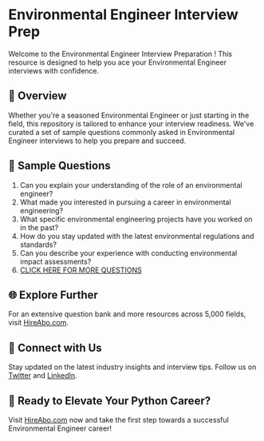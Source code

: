 # Environmental Engineer Interview Prep

Welcome to the Environmental Engineer Interview Preparation ! This resource is designed to help you ace your Environmental Engineer interviews with confidence.

## 🚀 Overview

Whether you're a seasoned Environmental Engineer or just starting in the field, this repository is tailored to enhance your interview readiness. We've curated a set of sample questions commonly asked in Environmental Engineer interviews to help you prepare and succeed.

## 📝 Sample Questions

1. Can you explain your understanding of the role of an environmental engineer?
2. What made you interested in pursuing a career in environmental engineering?
3. What specific environmental engineering projects have you worked on in the past?
4. How do you stay updated with the latest environmental regulations and standards?
5. Can you describe your experience with conducting environmental impact assessments?
6. [CLICK HERE FOR MORE QUESTIONS](https://hireabo.com/job/3_0_4/Environmental%20Engineer)

## 🌐 Explore Further

For an extensive question bank and more resources across 5,000 fields, visit [HireAbo.com](https://www.hireabo.com).

## 📱 Connect with Us

Stay updated on the latest industry insights and interview tips. Follow us on [Twitter](https://twitter.com/hireabo) and [LinkedIn](https://www.linkedin.com/in/hire-abo-3609972a8/).

## 🚀 Ready to Elevate Your Python Career?

Visit [HireAbo.com](https://www.hireabo.com) now and take the first step towards a successful Environmental Engineer career!